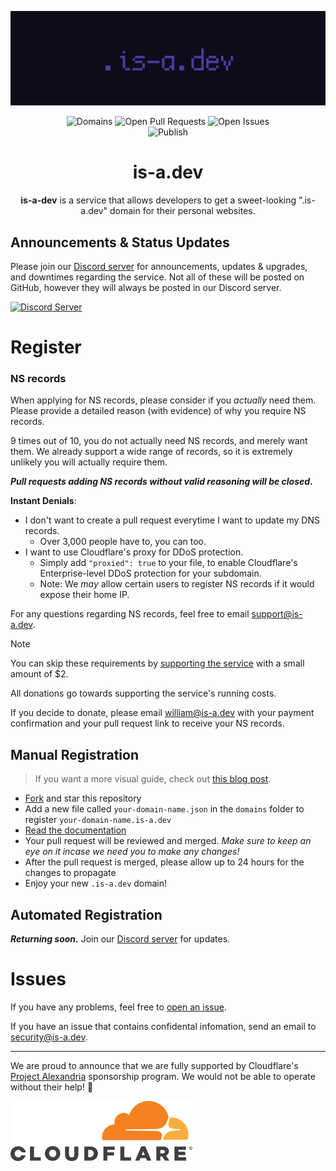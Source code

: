 <p align="center">
   <img alt="is-a.dev Banner" src="https://raw.githubusercontent.com/is-a-dev/register/main/media/banner.png">
</p>

<p align="center">
   <img alt="Domains" src="https://img.shields.io/github/directory-file-count/is-a-dev/register/domains?color=5c46eb&label=domains&style=for-the-badge">
   <img alt="Open Pull Requests" src="https://img.shields.io/github/issues-raw/is-a-dev/register?color=5c46eb&label=issues&style=for-the-badge">
   <img alt="Open Issues" src="https://img.shields.io/github/issues-pr-raw/is-a-dev/register?color=5c46eb&label=pull%20requests&style=for-the-badge">
   <br>
   <img alt="Publish" src="https://github.com/is-a-dev/register/actions/workflows/publish.yml/badge.svg">
</p>

<h1 align="center">is-a.dev</h1>

<p align="center"><strong>is-a-dev</strong> is a service that allows developers to get a sweet-looking ".is-a.dev" domain for their personal websites.</p>

## Announcements & Status Updates
Please join our [Discord server](https://discord.gg/is-a-dev-830872854677422150) for announcements, updates & upgrades, and downtimes regarding the service.
Not all of these will be posted on GitHub, however they will always be posted in our Discord server.

<a href="https://discord.gg/is-a-dev-830872854677422150"><img alt="Discord Server" src="https://invidget.switchblade.xyz/is-a-dev-830872854677422150"></a>

# Register
### NS records
When applying for NS records, please consider if you *actually* need them. Please provide a detailed reason (with evidence) of why you require NS records.

9 times out of 10, you do not actually need NS records, and merely want them. We already support a wide range of records, so it is extremely unlikely you will actually require them.

***Pull requests adding NS records without valid reasoning will be closed.***

**Instant Denials**:
- I don't want to create a pull request everytime I want to update my DNS records.
  - Over 3,000 people have to, you can too.
- I want to use Cloudflare's proxy for DDoS protection.
   - Simply add `"proxied": true` to your file, to enable Cloudflare's Enterprise-level DDoS protection for your subdomain.
   - Note: We *may* allow certain users to register NS records if it would expose their home IP.

For any questions regarding NS records, feel free to email support@is-a.dev.

> [!NOTE]
> You can skip these requirements by [supporting the service](https://wdh.gg/pvNCdvs) with a small amount of $2.
>
> All donations go towards supporting the service's running costs.
>
> If you decide to donate, please email william@is-a.dev with your payment confirmation and your pull request link to receive your NS records.

## Manual Registration
> If you want a more visual guide, check out [this blog post](https://wdh.gg/tX3ghge).

- [Fork](https://github.com/is-a-dev/register/fork) and star this repository
- Add a new file called `your-domain-name.json` in the `domains` folder to register `your-domain-name.is-a.dev`
- [Read the documentation](https://is-a.dev/docs)
- Your pull request will be reviewed and merged. *Make sure to keep an eye on it incase we need you to make any changes!*
- After the pull request is merged, please allow up to 24 hours for the changes to propagate
- Enjoy your new `.is-a.dev` domain!

## Automated Registration
***Returning soon.*** Join our [Discord server](https://discord.gg/is-a-dev-830872854677422150) for updates.

# Issues
If you have any problems, feel free to [open an issue](https://github.com/is-a-dev/register/issues/new/choose).

If you have an issue that contains confidental infomation, send an email to security@is-a.dev.

---

We are proud to announce that we are fully supported by Cloudflare's [Project Alexandria](https://www.cloudflare.com/lp/project-alexandria) sponsorship program. We would not be able to operate without their help! 💖

<a href="https://www.cloudflare.com">
   <img alt="Cloudflare Logo" src="https://raw.githubusercontent.com/is-a-dev/register/main/media/cloudflare.png" height="96">
</a>
